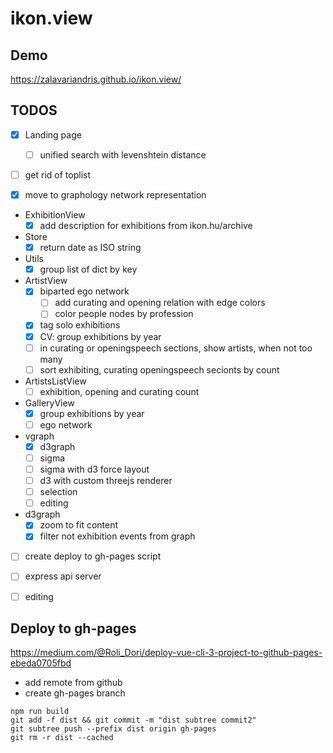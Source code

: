 # ikon.view

## Demo
https://zalavariandris.github.io/ikon.view/

## TODOS
- [x] Landing page
  - [ ] unified search with levenshtein distance

- [ ] get rid of toplist

- [x] move to graphology network representation

- ExhibitionView
  - [x] add description for exhibitions from ikon.hu/archive

- Store
  - [x] return date as ISO string 

- Utils
  - [x] group list of dict by key

- ArtistView
  - [x] biparted ego network
    - [ ] add curating and opening relation with edge colors
    - [ ] color people nodes by profession
  - [x] tag solo exhibitions
  - [x] CV: group exhibitions by year
  - [ ] in curating or openingspeech sections, show artists, when not too many
  - [ ] sort exhibiting, curating openingspeech secionts by count

- ArtistsListView
  - [ ] exhibition, opening and curating count

- GalleryView
  - [x] group exhibitions by year
  - [ ] ego network

- vgraph
  - [x] d3graph
  - [ ] sigma
  - [ ] sigma with d3 force layout
  - [ ] d3 with custom threejs renderer
  - [ ] selection
  - [ ] editing

- d3graph
  - [x] zoom to fit content
  - [x] filter not exhibition events from graph

- [ ] create deploy to gh-pages script

- [ ] express api server
- [ ] editing

## Deploy to gh-pages
https://medium.com/@Roli_Dori/deploy-vue-cli-3-project-to-github-pages-ebeda0705fbd
- add remote from github
- create gh-pages branch
```
npm run build
git add -f dist && git commit -m "dist subtree commit2"
git subtree push --prefix dist origin gh-pages
git rm -r dist --cached
```
